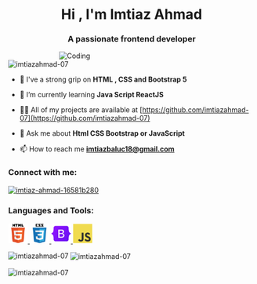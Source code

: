 
<h1 align="center">Hi , I'm Imtiaz Ahmad  </h1>
<h3 align="center">A passionate frontend developer</h3>
<img align="right" alt="Coding" width="400" src="https://cdn.dribbble.com/users/1162077/screenshots/3848914/programmer.gif">

<p align="left"> <img src="https://komarev.com/ghpvc/?username=imtiazahmad-07&label=Profile%20views&color=0e75b6&style=flat" alt="imtiazahmad-07" /> </p>

- 🌱 I've a strong grip on **HTML , CSS and Bootstrap 5**

- 🌱 I’m currently learning **Java Script ReactJS**

- 👨‍💻 All of my projects are available at [https://github.com/imtiazahmad-07](https://github.com/imtiazahmad-07)

- 💬 Ask me about **Html CSS Bootstrap or JavaScript**

- 📫 How to reach me **imtiazbaluc18@gmail.com**

<h3 align="left">Connect with me:</h3>
<p align="left">
<a href="https://linkedin.com/in/imtiaz-ahmad-16581b280" target="blank"><img align="center" src="https://raw.githubusercontent.com/rahuldkjain/github-profile-readme-generator/master/src/images/icons/Social/linked-in-alt.svg" alt="imtiaz-ahmad-16581b280" height="30" width="40" /></a>
</p>

<h3 align="left">Languages and Tools:</h3>
<p align="left">  
<a href="https://www.w3.org/html/" target="_blank" rel="noreferrer"> 
<img src="https://raw.githubusercontent.com/devicons/devicon/master/icons/html5/html5-original-wordmark.svg" alt="html5" width="40" height="40"/> 
</a> 
<a href="https://www.w3schools.com/css/" target="_blank" rel="noreferrer">
<img src="https://raw.githubusercontent.com/devicons/devicon/master/icons/css3/css3-original-wordmark.svg" alt="css3" width="40" height="40"/> </a> 
<a href="https://getbootstrap.com/docs/5.1/getting-started/introduction/" target="_blank" rel="noreferrer">   
    <img src="https://raw.githubusercontent.com/devicons/devicon/master/icons/bootstrap/bootstrap-original.svg" alt="Bootstrap" width="40" height="40"/>   
</a>
<a href="https://developer.mozilla.org/en-US/docs/Web/JavaScript" target="_blank" rel="noreferrer"> 
<img src="https://raw.githubusercontent.com/devicons/devicon/master/icons/javascript/javascript-original.svg" alt="javascript" width="40" height="40"/>
</a>
</p>

<p><img align="left" src="https://github-readme-stats.vercel.app/api/top-langs?username=imtiazahmad-07&show_icons=true&locale=en&layout=compact" alt="imtiazahmad-07" /></p>

<p>&nbsp;<img align="center" src="https://github-readme-stats.vercel.app/api?username=imtiazahmad-07&show_icons=true&locale=en" alt="imtiazahmad-07" /></p>

<p><img align="center" src="https://github-readme-streak-stats.herokuapp.com/?user=imtiazahmad-07&" alt="imtiazahmad-07"/></p>
